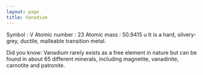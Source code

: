 ```yaml
---
layout: page
title: Vanadium
---
```


Symbol : V
Atomic number : 23
Atomic mass : 50.9415 u
It is a hard, silvery-grey, ductile, malleable transition metal.

Did you know: Vanadium rarely exists as a free element in nature but can be found in about 65 different minerals, including magnetite, vanadinite, carnotite and patronite.
